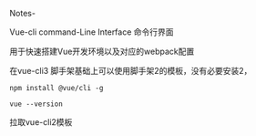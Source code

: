Notes-

Vue-cli command-Line Interface 命令行界面

用于快速搭建Vue开发环境以及对应的webpack配置

在vue-cli3 脚手架基础上可以使用脚手架2的模板，没有必要安装2，

`npm install @vue/cli -g`

`vue --version`

拉取vue-cli2模板


